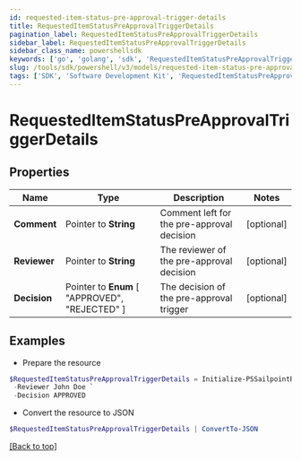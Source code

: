 ```yaml
---
id: requested-item-status-pre-approval-trigger-details
title: RequestedItemStatusPreApprovalTriggerDetails
pagination_label: RequestedItemStatusPreApprovalTriggerDetails
sidebar_label: RequestedItemStatusPreApprovalTriggerDetails
sidebar_class_name: powershellsdk
keywords: ['go', 'golang', 'sdk', 'RequestedItemStatusPreApprovalTriggerDetails'] 
slug: /tools/sdk/powershell/v3/models/requested-item-status-pre-approval-trigger-details
tags: ['SDK', 'Software Development Kit', 'RequestedItemStatusPreApprovalTriggerDetails']
---
```



# RequestedItemStatusPreApprovalTriggerDetails

## Properties

Name | Type | Description | Notes
------------ | ------------- | ------------- | -------------
**Comment** |  Pointer to **String** | Comment left for the pre-approval decision | [optional] 
**Reviewer** |  Pointer to **String** | The reviewer of the pre-approval decision | [optional] 
**Decision** |  Pointer to  **Enum** [  "APPROVED",    "REJECTED" ] | The decision of the pre-approval trigger | [optional] 

## Examples

- Prepare the resource
```powershell
$RequestedItemStatusPreApprovalTriggerDetails = Initialize-PSSailpointRequestedItemStatusPreApprovalTriggerDetails  -Comment Access is Approved `
 -Reviewer John Doe `
 -Decision APPROVED
```

- Convert the resource to JSON
```powershell
$RequestedItemStatusPreApprovalTriggerDetails | ConvertTo-JSON
```


[[Back to top]](#) 

